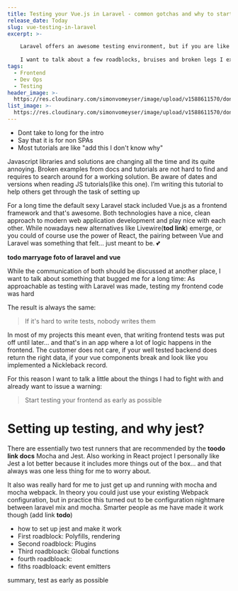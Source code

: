 ```yaml
---
title: Testing your Vue.js in Laravel - common gotchas and why to start as early as possible
release_date: Today
slug: vue-testing-in-laravel
excerpt: >-

    Laravel offers an awesome testing environment, but if you are like me and use Vue.js for much of the frontend, you most likely have big blindspot on your testing map
    
    I want to talk about a few roadblocks, bruises and broken legs I experienced while adding vue testing layers to applications.
tags:
  - Frontend
  - Dev Ops
  - Testing
header_image: >-
  https://res.cloudinary.com/simonvomeyser/image/upload/v1588611570/dont-use-ftp/dont-use-ftp-list-header-image.png
list_image: >-
  https://res.cloudinary.com/simonvomeyser/image/upload/v1588611570/dont-use-ftp/dont-use-ftp-list-header-image.png
---
```



- Dont take to long for the intro
- Say that it is for non SPAs
- Most tutorials are like "add this I don't know why"

Javascript libraries and solutions are changing all the time and its quite annoying. Broken examples from docs and tutorials are not hard to find and requires to search around for a working solution. Be aware of dates and versions when reading JS tutorials(like this one). I’m writing this tutorial to help others get through the task of setting up 

For a long time the default sexy Laravel stack included Vue.js as a frontend framework and that's awesome. Both technologies have a nice, clean approach to modern web application development and play nice with each other. While nowadays new alternatives like Livewire(**tod link**) emerge, or you could of course use the power of React, the pairing between Vue and Laravel was something that felt... just meant to be. 💕

**todo marryage foto of laravel and vue** 

While the communication of both should be discussed at another place, I want to talk about something that bugged me for a long time: As approachable as testing with Laravel was made, testing my frontend code was hard

The result is always the same: 

> If it's hard to write tests, nobody writes them

In most of my projects this meant even, that writing frontend tests was put off until later... and that's in an app where a lot of logic happens in the frontend. The customer does not care, if your well tested backend does return the right data, if your vue components break and look like you implemented a Nickleback record.

For this reason I want to talk a little about the things I had to fight with and already want to issue a warning:

> Start testing your frontend as early as possible

# Setting up testing, and why jest?

There are essentially two test runners that are recommended by the **toodo link docs** Mocha and Jest. Also working in React project I personally like Jest a lot better because it includes more things out of the box... and that always was one less thing for me to worry about.

It also was really hard for me to just get up and running with mocha and mocha webpack. In theory you could just use your existing Webpack configuration, but in practice this turned out to be configuration nightmare between laravel mix and mocha. Smarter people as me have made it work though (add link **todo**)

- how to set up jest and make it work
- First roadblock: Polyfills, rendering
- Second roadblock: Plugins
- Third roadbloack: Global functions
- fourth roadbloack: 
- fiths roadbloack: event emitters

summary, test as early as possible





